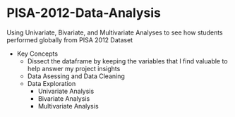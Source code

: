 # PISA-2012-Data-Analysis
Using Univariate, Bivariate, and Multivariate Analyses to see how students performed globally from PISA 2012 Dataset

- Key Concepts
  - Dissect the dataframe by keeping the variables that I find valuable to help answer my project insights
  - Data Asessing and Data Cleaning
  - Data Exploration
    - Univariate Analysis
    - Bivariate Analysis
    - Multivariate Analysis
